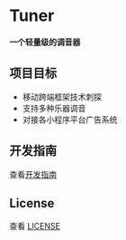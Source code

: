 # Tuner

**一个轻量级的调音器**

## 项目目标

- 移动跨端框架技术刺探
- 支持多种乐器调音
- 对接各小程序平台广告系统

## 开发指南

查看[开发指南](./Contributing.md)

## License

查看 [LICENSE](./LICENSE)
